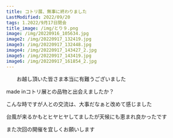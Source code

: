```yaml
---
title: コトリ展、無事に終わりました
LastModified: 2022/09/20
tags: 1.2022/9月17日閉会
title_image: /img/とり９.png
image: /img/20220916_105634.jpg
image2: /img/20220917_132419.jpg
image3: /img/20220917_132448.jpg
image4: /img/20220917_143427_2.jpg
image5: /img/20220917_143419.jpg
image6: /img/20220917_161854_2.jpg
---
```

　　お越し頂いた皆さま本当に有難うございました

made inコトリ展との品物と出会えましたか？

こんな﻿時ですが人との交流は、大事だなぁと改めて感じました

台風が来るかもとヒヤヒヤしてましたが天候﻿にも恵まれ良かったです

また﻿次回の開催を宜しくお願いします